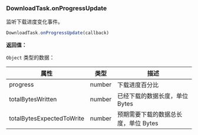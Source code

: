 ### DownloadTask.onProgressUpdate

监听下载进度变化事件。

```js
DownloadTask.onProgressUpdate(callback)
```

**返回值：**

`Object` 类型的数据：

|属性|类型|描述|
|-|-|-|
|progress|number|下载进度百分比|
|totalBytesWritten|number|已经下载的数据长度，单位 Bytes|
|totalBytesExpectedToWrite|number|预期需要下载的数据总长度，单位 Bytes|